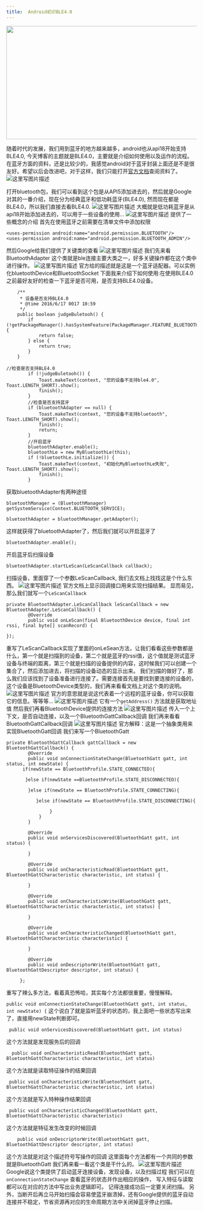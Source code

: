 ```yaml
---
title:  Android初识BLE4.0 
---
```


<img src="http://i.imgur.com/jHee7r9.jpg" width = "600" height = "300" align=center />

<!--more-->


随着时代的发展，我们用到蓝牙的地方越来越多，android也从api18开始支持BLE4.0, 今天博客的主题就是BLE4.0，主要就是介绍如何使用以及运作的流程。
在蓝牙方面的资料，还是比较少的，我感觉android对于蓝牙封装上面还是不是很友好。希望以后会改进吧，对于这样，我们只能打开[官方文档](https://developer.android.com/guide/topics/connectivity/bluetooth-le.html#terms)查阅资料了。
![这里写图片描述](http://img.blog.csdn.net/20160701110855824)

打开bluetooth包，我们可以看到这个包是从API5添加进去的，然后就是Google对其的一番介绍，现在分为经典蓝牙和低功耗蓝牙(BLE4.0), 然而现在都是BLE4.0，所以我们直接去看BLE4.0.
![这里写图片描述](http://img.blog.csdn.net/20160701111240374)
大概就是低功耗蓝牙是从api18开始添加进去的，可以用于一些设备的使用...
![这里写图片描述](http://img.blog.csdn.net/20160701111518530)
提供了一些概念的介绍
首先在使用蓝牙之前需要在清单文件中添加权限

```
<uses-permission android:name="android.permission.BLUETOOTH"/>
<uses-permission android:name="android.permission.BLUETOOTH_ADMIN"/>
```
然后Google给我们提供了关键类的查看
![这里写图片描述](http://img.blog.csdn.net/20160701111900641)
我们先来看BluetoothAdapter
这个类就是ble连接主要大类之一，好多关键操作都在这个类中进行操作。
![这里写图片描述](http://img.blog.csdn.net/20160701114923483)
官方给的描述就是这是一个蓝牙适配器。可以实例化bluetoothDevice和BluetoothSocket
下面我来介绍下如何使用:在使用BLE4.0之前最好友好的检查一下蓝牙是否可用，是否支持BLE4.0设备。

```
	/**
	 * 设备是否支持BLE4.0
	 * @time 2016/6/17 0017 10:59
	 */
	public boolean judgeBuletooh() {
		if (!getPackageManager().hasSystemFeature(PackageManager.FEATURE_BLUETOOTH_LE)) {
			return false;
		} else {
			return true;
		}
	}
```

```
//检查是否支持BLE4.0
		if (!judgeBuletooh()) {
			Toast.makeText(context, "您的设备不支持ble4.0", Toast.LENGTH_SHORT).show();
			finish();
		}
		//检查是否支持蓝牙
		if (bluetoothAdapter == null) {
			Toast.makeText(context, "您的设备不支持bluetooth", Toast.LENGTH_SHORT).show();
			finish();
			return;
		}
		//开启蓝牙
		bluetoothAdapter.enable();
		bluetoothLe = new MyBluetoothLe(this);
		if (!bluetoothLe.initialize()) {
			Toast.makeText(context, "初始化MyBluetoothLe失败", Toast.LENGTH_SHORT).show();
			finish();
		}
```
获取bluetoothAdapter有两种途径

```
bluetoothManager = (BluetoothManager) getSystemService(Context.BLUETOOTH_SERVICE);
```

```
bluetoothAdapter = bluetoothManager.getAdapter();
```
这样就获得了bluetoothAdapter了，然后我们就可以开启蓝牙了

```
bluetoothAdapter.enable();
```
开启蓝牙后扫描设备

```
bluetoothAdapter.startLeScan(LeScanCallback callback);
```
扫描设备，里面穿了一个参数LeScanCallback, 我们去文档上找找这是个什么东西。
![这里写图片描述](http://img.blog.csdn.net/20160701140448920)
官方文档上显示回调接口用来实现扫描结果。
显而易见，那么我们就写一个`LeScanCallback`

```
private BluetoothAdapter.LeScanCallback leScanCallback = new BluetoothAdapter.LeScanCallback() {
		@Override
		public void onLeScan(final BluetoothDevice device, final int rssi, final byte[] scanRecord) {
			
});
```
重写了LeScanCallback实现了里面的onLeSean方法，让我们看看这些参数都是什么，第一个就是扫描到的设备，第二个就是蓝牙的rssi值，这个值就是测试蓝牙设备与终端的距离，第三个就是扫描的设备提供的内容，这时候我们可以创建一个集合了，然后添加进去，将扫描的设备动态的显示出来。
我们扫描的做好了，那么我们应该找到了设备准备进行连接了。需要连接首先是要找到要连接的设备的，这个设备是BluetoothDevice类型的，我们再来看看文档上对这个类的说明。
![这里写图片描述](http://img.blog.csdn.net/20160701143833388)
官方的意思就是说这代表着一个远程的蓝牙设备，你可以获取它的信息。等等等...
![这里写图片描述](http://img.blog.csdn.net/20160701145701571)
它有一个`getAddress()` 方法就是获取地址值
然后我们再看BluetoothDevice提供的连接方法
![这里写图片描述](http://img.blog.csdn.net/20160701150005439)
传入一个上下文，是否自动连接，以及一个BluetoothGattCallback回调
我们再来看看BluetoothGattCallback回调
![这里写图片描述](http://img.blog.csdn.net/20160701151245279)
官方解释：这是一个抽象类用来实现BluetoothGatt回调
我们来写一个BluetoothGatt

```
private BluetoothGattCallback gattCallback = new BluetoothGattCallback() {
        @Override
        public void onConnectionStateChange(BluetoothGatt gatt, int status, int newState) {
      if(newState == BluetoothProfile.STATE_CONNECTED){
              
       }else if(newState ==BluetoothProfile.STATE_DISCONNECTED){
         
        }else if(newState == BluetoothProfile.STATE_CONNECTING){
     
           }else if(newState == BluetoothProfile.STATE_DISCONNECTING){

                }
            }
        }

        @Override
        public void onServicesDiscovered(BluetoothGatt gatt, int status) {
           
        }

        @Override
        public void onCharacteristicRead(BluetoothGatt gatt, BluetoothGattCharacteristic characteristic, int status) {

        }

        @Override
        public void onCharacteristicWrite(BluetoothGatt gatt, BluetoothGattCharacteristic characteristic, int status) {
   
        }

        @Override
        public void onCharacteristicChanged(BluetoothGatt gatt, BluetoothGattCharacteristic characteristic) {
   
        }

        @Override
        public void onDescriptorWrite(BluetoothGatt gatt, BluetoothGattDescriptor descriptor, int status) {
   
     };
```
重写了辣么多方法，看着真恐怖哈，其实每个方法都很重要，慢慢解释。

`public void onConnectionStateChange(BluetoothGatt gatt, int status, int newState) {`
这个说白了就是监听蓝牙的状态的，我上面吧一些状态写出来了，直接用newState判断即可。

```
 public void onServicesDiscovered(BluetoothGatt gatt, int status)
```
这个方法就是发现服务后的回调

```
  public void onCharacteristicRead(BluetoothGatt gatt, BluetoothGattCharacteristic characteristic, int status)
```
这个方法就是读取特征操作的结果回调

```
 public void onCharacteristicWrite(BluetoothGatt gatt, BluetoothGattCharacteristic characteristic, int status)
```
这个方法就是写入特种操作结果回调

```
 public void onCharacteristicChanged(BluetoothGatt gatt, BluetoothGattCharacteristic characteristic)
```
这个方法就是特征发生改变的时候回调

```
    public void onDescriptorWrite(BluetoothGatt gatt, BluetoothGattDescriptor descriptor, int status)
```
这个方法就是对这个描述符号写操作的回调
这里面每个方法都有一个共同的参数就是BluetoothGatt
我们再来看一看这个类是干什么的。
![这里写图片描述](http://img.blog.csdn.net/20160701153344766)
Google说这个类提供了启动蓝牙连接设备，发现设备，以及扫描过程
我们可以在`onConnectionStateChange` 查看蓝牙的状态并作出相应的操作，
写入特征与读取都可以在对应的方法中写出业务逻辑即可。
记得连接成功后一定要关闭扫描。
另外，当断开后再立马开始扫描会容易使蓝牙崩溃掉，还有Google提供的蓝牙自动连接并不稳定，节省资源再对应的生命周期方法中关闭掉蓝牙停止扫描。



























	


